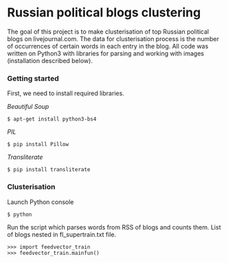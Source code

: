 # Russian political blogs clustering
The goal of this project is to make clusterisation of top Russian political blogs on livejournal.com.
The data for clusterisation process is the number of occurrences of certain words in each entry in the blog.
All code was written on Python3 with libraries for parsing and working with images (installation described below).
### Getting started
First, we need to install required libraries.

*Beautiful Soup*
```
$ apt-get install python3-bs4
```
*PIL*

```
$ pip install Pillow
```
*Transliterate*

```
$ pip install transliterate
```
### Clusterisation
Launch Python console
```
$ python
```
Run the script which parses words from RSS of blogs and counts them. List of blogs nested in fl_supertrain.txt file.

```
>>> import feedvector_train
>>> feedvector_train.mainfun()
```
